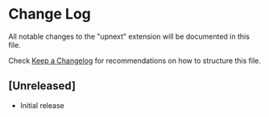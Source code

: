 # Change Log

All notable changes to the "upnext" extension will be documented in this file.

Check [Keep a Changelog](http://keepachangelog.com/) for recommendations on how to structure this file.

## [Unreleased]

- Initial release